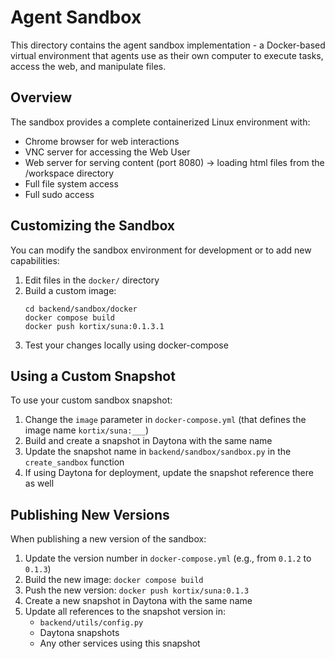 # Agent Sandbox

This directory contains the agent sandbox implementation - a Docker-based virtual environment that agents use as their own computer to execute tasks, access the web, and manipulate files.

## Overview

The sandbox provides a complete containerized Linux environment with:
- Chrome browser for web interactions
- VNC server for accessing the Web User
- Web server for serving content (port 8080) -> loading html files from the /workspace directory
- Full file system access
- Full sudo access

## Customizing the Sandbox

You can modify the sandbox environment for development or to add new capabilities:

1. Edit files in the `docker/` directory
2. Build a custom image:
   ```
   cd backend/sandbox/docker
   docker compose build
   docker push kortix/suna:0.1.3.1
   ```
3. Test your changes locally using docker-compose

## Using a Custom Snapshot

To use your custom sandbox snapshot:

1. Change the `image` parameter in `docker-compose.yml` (that defines the image name `kortix/suna:___`)
2. Build and create a snapshot in Daytona with the same name
3. Update the snapshot name in `backend/sandbox/sandbox.py` in the `create_sandbox` function
4. If using Daytona for deployment, update the snapshot reference there as well

## Publishing New Versions

When publishing a new version of the sandbox:

1. Update the version number in `docker-compose.yml` (e.g., from `0.1.2` to `0.1.3`)
2. Build the new image: `docker compose build`
3. Push the new version: `docker push kortix/suna:0.1.3`
4. Create a new snapshot in Daytona with the same name
5. Update all references to the snapshot version in:
   - `backend/utils/config.py`
   - Daytona snapshots
   - Any other services using this snapshot